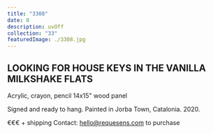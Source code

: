 ```yaml
---
title: "3308"
date: 8
description: uvOff
collection: "33"
featuredImage: ./3308.jpg
---
```


## LOOKING FOR HOUSE KEYS IN THE VANILLA MILKSHAKE FLATS 

Acrylic, crayon, pencil
14x15" wood panel

Signed and ready to hang.
Painted in Jorba Town, Catalonia. 2020.

€€€ + shipping
Contact: hello@requesens.com to purchase